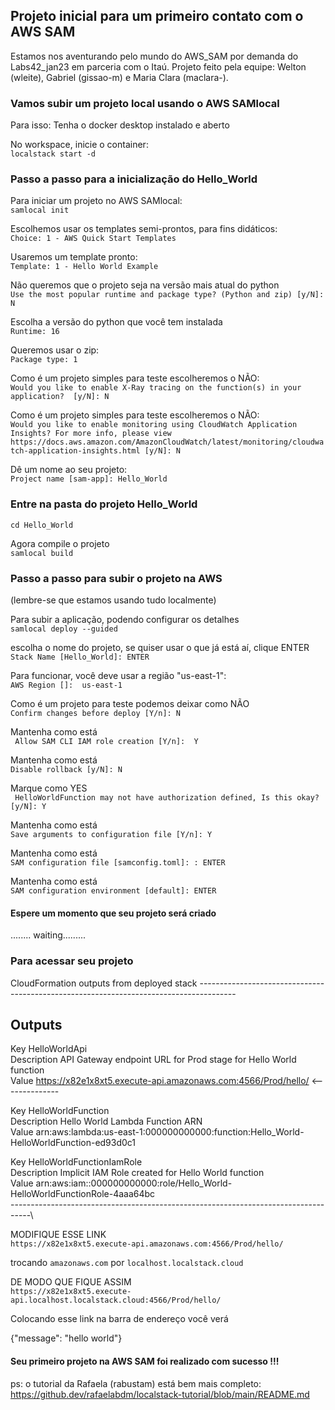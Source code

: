 ## Projeto inicial para um primeiro contato com o AWS SAM

Estamos nos aventurando pelo mundo do AWS_SAM por demanda do Labs42_jan23 em parceria com o Itaú.
Projeto feito pela equipe: Welton (wleite), Gabriel (gissao-m) e Maria Clara (maclara-).

### Vamos subir um projeto local usando o AWS SAMlocal

Para isso:
Tenha o docker desktop instalado e aberto

No workspace, inicie o container:\
`localstack start -d`

### Passo a passo para a inicialização do Hello_World

Para iniciar um projeto no AWS SAMlocal:\
`samlocal init`

Escolhemos usar os templates semi-prontos, para fins didáticos:\
`Choice: 1 - AWS Quick Start Templates`

Usaremos um template pronto:\
`Template: 1 - Hello World Example `

Não queremos que o projeto seja na versão mais atual do python\
`Use the most popular runtime and package type? (Python and zip) [y/N]: N`

Escolha a versão do python que você tem instalada\
`Runtime: 16`

Queremos usar o zip:\
`Package type: 1`

Como é um projeto simples para teste escolheremos o NÃO:\
`Would you like to enable X-Ray tracing on the function(s) in your application?  [y/N]: N`

Como é um projeto simples para teste escolheremos o NÃO:\
`Would you like to enable monitoring using CloudWatch Application Insights? For more info, please view https://docs.aws.amazon.com/AmazonCloudWatch/latest/monitoring/cloudwatch-application-insights.html [y/N]: N`

Dê um nome ao seu projeto:\
`Project name [sam-app]: Hello_World`


### Entre na pasta do projeto Hello_World


`cd Hello_World`

Agora compile o projeto\
`samlocal build`

### Passo a passo para subir o projeto na AWS 
(lembre-se que estamos usando tudo localmente)

Para subir a aplicação, podendo configurar os detalhes\
`samlocal deploy --guided`

escolha o nome do projeto, se quiser usar o que já está aí, clique ENTER\
`Stack Name [Hello_World]: ENTER`

Para funcionar, você deve usar a região "us-east-1": \
`AWS Region []:  us-east-1`

Como é um projeto para teste podemos deixar como NÃO\
`Confirm changes before deploy [Y/n]: N`

Mantenha como está\
` Allow SAM CLI IAM role creation [Y/n]:  Y`

Mantenha como está\
`Disable rollback [y/N]: N`

Marque como YES\
` HelloWorldFunction may not have authorization defined, Is this okay? [y/N]: Y`

Mantenha como está\
`Save arguments to configuration file [Y/n]: Y`

Mantenha como está\
`SAM configuration file [samconfig.toml]: : ENTER`

Mantenha como está\
`SAM configuration environment [default]: ENTER`

#### Espere um momento que seu projeto será criado

........ waiting.........


### Para acessar seu projeto

<p>
CloudFormation outputs from deployed stack
---------------------------------------------------------------------------------------

Outputs                                                                                                            
---------------------------------------------------------------------------------------

Key                 HelloWorldApi                                                                                               
Description         API Gateway endpoint URL for Prod stage for Hello World function                                            
Value               https://x82e1x8xt5.execute-api.amazonaws.com:4566/Prod/hello/    <--------------

Key                 HelloWorldFunction                                                                                          
Description         Hello World Lambda Function ARN                                                                             
Value               arn:aws:lambda:us-east-1:000000000000:function:Hello_World-HelloWorldFunction-ed93d0c1               

Key                 HelloWorldFunctionIamRole                                                                                   
Description         Implicit IAM Role created for Hello World function                                                          
Value               arn:aws:iam::000000000000:role/Hello_World-HelloWorldFunctionRole-4aaa64bc  
-----------------------------------------------------------------------------------\
<p>


MODIFIQUE ESSE LINK\
`https://x82e1x8xt5.execute-api.amazonaws.com:4566/Prod/hello/ `


trocando `amazonaws.com` por `localhost.localstack.cloud`

DE MODO QUE FIQUE ASSIM\
`https://x82e1x8xt5.execute-api.localhost.localstack.cloud:4566/Prod/hello/`




Colocando esse link na barra de endereço você verá
<p>
{"message": "hello world"}
<p>


#### Seu primeiro projeto na AWS SAM foi realizado com sucesso !!!

ps: o tutorial da Rafaela (rabustam) está bem mais completo:
https://github.dev/rafaelabdm/localstack-tutorial/blob/main/README.md